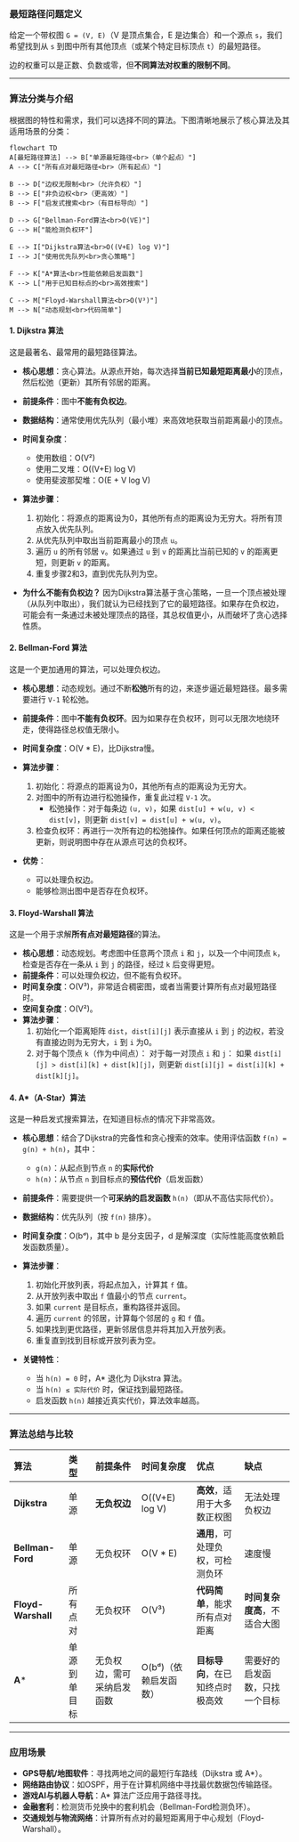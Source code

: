 ### 最短路径问题定义

给定一个带权图 `G = (V, E)`（V 是顶点集合，E 是边集合）和一个源点 `s`，我们希望找到从 `s` 到图中所有其他顶点（或某个特定目标顶点 `t`）的最短路径。

边的权重可以是正数、负数或零，但**不同算法对权重的限制不同**。

---

### 算法分类与介绍

根据图的特性和需求，我们可以选择不同的算法。下图清晰地展示了核心算法及其适用场景的分类：

```mermaid
flowchart TD
A[最短路径算法] --> B["单源最短路径<br>（单个起点）"]
A --> C["所有点对最短路径<br>（所有起点）"]

B --> D["边权无限制<br>（允许负权）"]
B --> E["非负边权<br>（更高效）"]
B --> F["启发式搜索<br>（有目标导向）"]

D --> G["Bellman-Ford算法<br>O(VE)"]
G --> H["能检测负权环"]

E --> I["Dijkstra算法<br>O((V+E) log V)"]
I --> J["使用优先队列<br>贪心策略"]

F --> K["A*算法<br>性能依赖启发函数"]
K --> L["用于已知目标点的<br>高效搜索"]

C --> M["Floyd-Warshall算法<br>O(V³)"]
M --> N["动态规划<br>代码简单"]
```

#### 1. Dijkstra 算法

这是最著名、最常用的最短路径算法。

* **核心思想**：贪心算法。从源点开始，每次选择**当前已知最短距离最小**的顶点，然后松弛（更新）其所有邻居的距离。
* **前提条件**：图中**不能有负权边**。
* **数据结构**：通常使用优先队列（最小堆）来高效地获取当前距离最小的顶点。
* **时间复杂度**：

  * 使用数组：O(V²)
  * 使用二叉堆：O((V+E) log V)
  * 使用斐波那契堆：O(E + V log V)
* **算法步骤**：

  1. 初始化：将源点的距离设为0，其他所有点的距离设为无穷大。将所有顶点放入优先队列。
  2. 从优先队列中取出当前距离最小的顶点 `u`。
  3. 遍历 `u` 的所有邻居 `v`。如果通过 `u` 到 `v` 的距离比当前已知的 `v` 的距离更短，则更新 `v` 的距离。
  4. 重复步骤2和3，直到优先队列为空。
* **为什么不能有负权边？**
  因为Dijkstra算法基于贪心策略，一旦一个顶点被处理（从队列中取出），我们就认为已经找到了它的最短路径。如果存在负权边，可能会有一条通过未被处理顶点的路径，其总权值更小，从而破坏了贪心选择性质。

#### 2. Bellman-Ford 算法

这是一个更加通用的算法，可以处理负权边。

* **核心思想**：动态规划。通过不断**松弛**所有的边，来逐步逼近最短路径。最多需要进行 `V-1` 轮松弛。
* **前提条件**：图中**不能有负权环**。因为如果存在负权环，则可以无限次地绕环走，使得路径总权值无限小。
* **时间复杂度**：O(V * E)，比Dijkstra慢。
* **算法步骤**：

  1. 初始化：将源点的距离设为0，其他所有点的距离设为无穷大。
  2. 对图中的所有边进行松弛操作，重复此过程 `V-1` 次。
     * 松弛操作：对于每条边 `(u, v)`，如果 `dist[u] + w(u, v) < dist[v]`，则更新 `dist[v] = dist[u] + w(u, v)`。
  3. 检查负权环：再进行一次所有边的松弛操作。如果任何顶点的距离还能被更新，则说明图中存在从源点可达的负权环。
* **优势**：

  * 可以处理负权边。
  * 能够检测出图中是否存在负权环。

#### 3. Floyd-Warshall 算法

这是一个用于求解**所有点对最短路径**的算法。

* **核心思想**：动态规划。考虑图中任意两个顶点 `i` 和 `j`，以及一个中间顶点 `k`，检查是否存在一条从 `i` 到 `j` 的路径，经过 `k` 后变得更短。
* **前提条件**：可以处理负权边，但不能有负权环。
* **时间复杂度**：O(V³)，非常适合稠密图，或者当需要计算所有点对最短路径时。
* **空间复杂度**：O(V²)。
* **算法步骤**：
  1. 初始化一个距离矩阵 `dist`，`dist[i][j]` 表示直接从 `i` 到 `j` 的边权，若没有直接边则为无穷大，`i` 到 `i` 为0。
  2. 对于每个顶点 `k`（作为中间点）：
     对于每一对顶点 `i` 和 `j`：
     如果 `dist[i][j] > dist[i][k] + dist[k][j]`，则更新 `dist[i][j] = dist[i][k] + dist[k][j]`。

#### 4. A*（A-Star）算法

这是一种启发式搜索算法，在知道目标点的情况下非常高效。

* **核心思想**：结合了Dijkstra的完备性和贪心搜索的效率。使用评估函数 `f(n) = g(n) + h(n)`，其中：

  * `g(n)`：从起点到节点 `n` 的**实际代价**
  * `h(n)`：从节点 `n` 到目标点的**预估代价**（启发函数）
* **前提条件**：需要提供一个**可采纳的启发函数** `h(n)`（即从不高估实际代价）。
* **数据结构**：优先队列（按 `f(n)` 排序）。
* **时间复杂度**：O(bᵈ)，其中 b 是分支因子，d 是解深度（实际性能高度依赖启发函数质量）。
* **算法步骤**：

  1. 初始化开放列表，将起点加入，计算其 `f` 值。
  2. 从开放列表中取出 `f` 值最小的节点 `current`。
  3. 如果 `current` 是目标点，重构路径并返回。
  4. 遍历 `current` 的邻居，计算每个邻居的 `g` 和 `f` 值。
  5. 如果找到更优路径，更新邻居信息并将其加入开放列表。
  6. 重复直到找到目标或开放列表为空。
* **关键特性**：

  * 当 `h(n) = 0` 时，A* 退化为 Dijkstra 算法。
  * 当 `h(n) ≤ 实际代价` 时，保证找到最短路径。
  * 启发函数 `h(n)` 越接近真实代价，算法效率越高。

---

### 算法总结与比较

| 算法                     | 类型         | 前提条件                   | 时间复杂度             | 优点                                   | 缺点                               |
| :----------------------- | :----------- | :------------------------- | :--------------------- | :------------------------------------- | :--------------------------------- |
| **Dijkstra**       | 单源         | **无负权边**         | O((V+E) log V)         | **高效**，适用于大多数正权图     | 无法处理负权边                     |
| **Bellman-Ford**   | 单源         | 无负权环                   | O(V * E)               | **通用**，可处理负权，可检测负环 | 速度慢                             |
| **Floyd-Warshall** | 所有点对     | 无负权环                   | O(V³)                 | **代码简单**，能求所有点对距离   | **时间复杂度高**，不适合大图 |
| **A***             | 单源到单目标 | 无负权边，需可采纳启发函数 | O(bᵈ)（依赖启发函数） | **目标导向**，在已知终点时极高效 | 需要好的启发函数，只找一个目标     |

---

### 应用场景

* **GPS导航/地图软件**：寻找两地之间的最短行车路线（Dijkstra 或 A*）。
* **网络路由协议**：如OSPF，用于在计算机网络中寻找最优数据包传输路径。
* **游戏AI与机器人导航**：A* 算法广泛应用于路径寻找。
* **金融套利**：检测货币兑换中的套利机会（Bellman-Ford检测负环）。
* **交通规划与物流网络**：计算所有点对的最短距离用于中心规划（Floyd-Warshall）。
